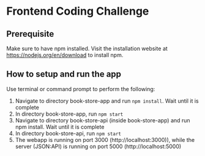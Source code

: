 # Frontend Coding Challenge
## Prerequisite 
Make sure to have npm installed. Visit the installation website at https://nodejs.org/en/download to install npm.

## How to setup and run the app
Use terminal or command prompt to perform the following: 

1. Navigate to directory book-store-app and run ```npm install```. Wait until it is complete
2. In directory book-store-app, run ```npm start```
3. Navigate to directory book-store-api (inside book-store-app) and run npm install. Wait until it is complete
4. In directory book-store-api, run ```npm start```
5. The webapp is running on port 3000 (http://localhost:3000)), while the server (JSON:API) is running on port 5000 (http://localhost:5000)
